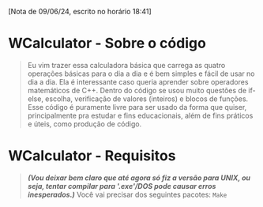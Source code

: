 [Nota de 09/06/24, escrito no horário 18:41]
# WCalculator - Sobre o código
> Eu vim trazer essa calculadora básica que carrega as quatro operações básicas para o dia a dia e é bem simples e fácil de usar no dia a dia.
> Ela é interessante caso queria aprender sobre operadores matemáticos de C++. Dentro do código se usou muito questões de if-else, escolha, verificação de valores (inteiros) e blocos de funções.
> Esse código é puramente livre para ser usado da forma que quiser, principalmente pra estudar e fins educacionais, além de fins práticos e úteis, como produção de código.

# WCalculator - Requisitos
> **_(Vou deixar bem claro que até agora só fiz a versão para UNIX, ou seja, tentar compilar para '.exe'/DOS pode causar erros inesperados.)_** 
> Você vai precisar dos seguintes pacotes:
`Make`